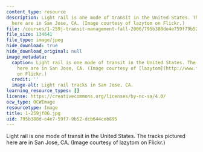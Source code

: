 ```yaml
---
content_type: resource
description: Light rail is one mode of transit in the United States. The tracks pictured
  here are in San Jose, CA. (Image courtesy of lazytom on Flickr.)
file: /courses/1-259j-transit-management-fall-2006/795b388de4e759f79b52dcb644ceb895_1-259jf06.jpg
file_size: 134641
file_type: image/jpeg
hide_download: true
hide_download_original: null
image_metadata:
  caption: Light rail is one mode of transit in the United States. The tracks pictured
    here are in San Jose, CA. (Image courtesy of [lazytom](http://www.flickr.com/photos/lazytom/)
    on Flickr.)
  credit: ''
  image-alt: Light rail tracks in San Jose, CA.
learning_resource_types: []
license: https://creativecommons.org/licenses/by-nc-sa/4.0/
ocw_type: OCWImage
resourcetype: Image
title: 1-259jf06.jpg
uid: 795b388d-e4e7-59f7-9b52-dcb644ceb895
---
```

Light rail is one mode of transit in the United States. The tracks pictured here are in San Jose, CA. (Image courtesy of lazytom on Flickr.)